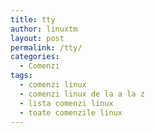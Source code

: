 ```yaml
---
title: tty
author: linuxtm
layout: post
permalink: /tty/
categories:
  - Comenzi
tags:
  - comenzi linux
  - comenzi linux de la a la z
  - lista comenzi linux
  - toate comenzile linux
---
```

